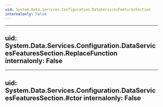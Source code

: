 ```yaml
---
uid: System.Data.Services.Configuration.DataServicesFeaturesSection
internalonly: False
---
```


---
uid: System.Data.Services.Configuration.DataServicesFeaturesSection.ReplaceFunction
internalonly: False
---

---
uid: System.Data.Services.Configuration.DataServicesFeaturesSection.#ctor
internalonly: False
---
